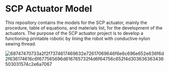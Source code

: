 # SCP Actuator Model

This repository contains the models for the SCP actuator, mainly the procedure, table of equations, and materials list, for the development of the actuators. The purpose of the SCP actuator project is to develop a functioning printable robotic by lining the robot with conductive nylon sewing thread.

![68747470733a2f2f7374617469632e72617069646f6e6c696e652e636f6d2f636174616c6f677565696d616765732f4d6f64756c652f4d303636363436503031574c2e6a7067](https://cloud.githubusercontent.com/assets/23350813/22474732/a13f0162-e791-11e6-8b2b-69ba0a1abcea.jpeg)
